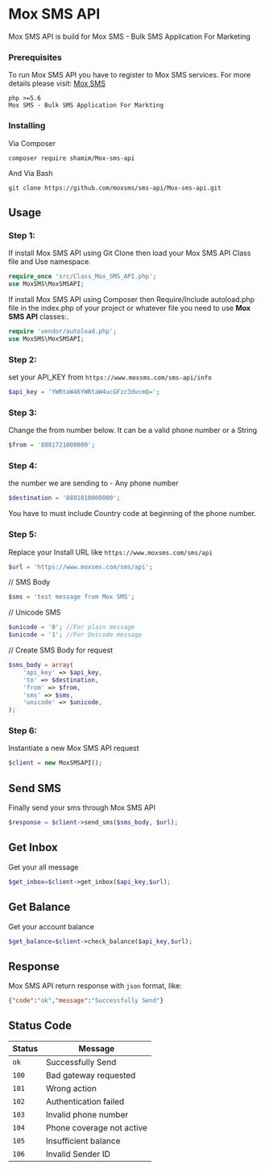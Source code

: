 
# Mox SMS API

Mox SMS API is build for Mox SMS - Bulk SMS Application For Marketing


### Prerequisites

To run Mox SMS API you have to register to Mox SMS services. 
For more details please visit: [Mox SMS](https://www.mox.co.il/)
```
php >=5.6
Mox SMS - Bulk SMS Application For Markting
```

### Installing
Via Composer
```
composer require shamim/Mox-sms-api 
```

And Via Bash

```
git clone https://github.com/moxsms/sms-api/Mox-sms-api.git
```

## Usage


 ### Step 1:
If install Mox SMS API using Git Clone then load your Mox SMS API Class file and Use namespace. 
```php
require_once 'src/Class_Mox_SMS_API.php';
use MoxSMS\MoxSMSAPI;
```
If install Mox SMS API using Composer then Require/Include autoload.php file in the index.php of your project or whatever file you need to use **Mox SMS API** classes:. 
```php
require 'vendor/autoload.php';
use MoxSMS\MoxSMSAPI;
```
### Step 2:
set your API_KEY from `https://www.moxsms.com/sms-api/info`
```php
$api_key = 'YWRtaW46YWRtaW4ucGFzc3dvcmQ=';
```
### Step 3:
Change the from number below. It can be a valid phone number or a String
```php
$from = '8801721000000';
```

### Step 4:
the number we are sending to - Any phone number
```php
$destination = '8801810000000';
```
You have to must include Country code at beginning of the phone number.  

### Step 5:
Replace your Install URL like `https://www.moxsms.com/sms/api`

```php
$url = 'https://www.moxsms.com/sms/api';
```
// SMS Body
```php
$sms = 'test message from Mox SMS';
```
// Unicode SMS
```php
$unicode = '0'; //For plain message
$unicode = '1'; //For Unicode message
```
// Create SMS Body for request
```php
$sms_body = array(
    'api_key' => $api_key,
    'to' => $destination,
    'from' => $from,
    'sms' => $sms,
    'unicode' => $unicode,
);
```

### Step 6: 
Instantiate a new Mox SMS API request
```php
$client = new MoxSMSAPI();
```

## Send SMS
Finally send your sms through Mox SMS API
```php
$response = $client->send_sms($sms_body, $url);
```

## Get Inbox
Get your all message
```php
$get_inbox=$client->get_inbox($api_key,$url);
```

## Get Balance
Get your account balance
```php
$get_balance=$client->check_balance($api_key,$url);
```
## Response
Mox SMS API return response with `json` format, like:

```json
{"code":"ok","message":"Successfully Send"}
```

## Status Code

| Status | Message |
| --- | --- |
| `ok` | Successfully Send |
| `100` | Bad gateway requested |
| `101` | Wrong action |
| `102` | Authentication failed |
| `103` | Invalid phone number |
| `104` | Phone coverage not active |
| `105` | Insufficient balance |
| `106` | Invalid Sender ID |


